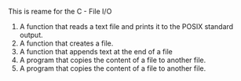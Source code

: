 This is reame for the C - File I/O
1. A function that reads a text file and prints it to the POSIX standard output.
2. A function that creates a file.
3. A function that appends text at the end of a file
4. A program that copies the content of a file to another file.
5. A program that copies the content of a file to another file.
